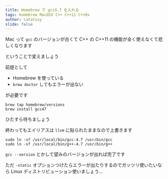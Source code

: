 ```yaml
---
title: Homebrew で gcc4.7 を入れる
tags: homebrew MacOSX C++ C++11 C++0x
author: catatsuy
slide: false
---
```

Mac って `gcc` のバージョンが古くて C++ の C++11 の機能が全く使えなくて悲しくなります

ということで変えましょう

前提として

* Homebrew を使っている
* `brew doctor` してもエラーが出ない

が必要です

    brew tap homebrew/versions
    brew install gcc47

ひたすら待ちましょう

終わってもエイリアスは `llvm` に貼られたままなので上書きます

    sudo ln -sf /usr/local/bin/gcc-4.7 /usr/bin/gcc
    sudo ln -sf /usr/local/bin/g++-4.7 /usr/bin/g++

`gcc --version` とかして望みのバージョンが出れば完了です

ただ `-static` オプションつけたらエラーが出たりするのでガッツリ使いたいなら Linux ディストリビューション使いましょう…

